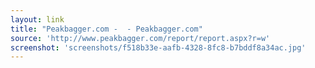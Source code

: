 ```yaml
---
layout: link
title: "Peakbagger.com -  - Peakbagger.com"
source: 'http://www.peakbagger.com/report/report.aspx?r=w'
screenshot: 'screenshots/f518b33e-aafb-4328-8fc8-b7bddf8a34ac.jpg'
---
```


